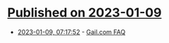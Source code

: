 # [Published on 2023-01-09](index.md)

* [2023-01-09, 07:17:52](https://news.ycombinator.com/item?id=34307705) - [Gail.com FAQ](https://gail.com/)
